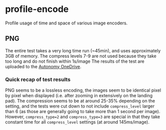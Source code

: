# profile-encode

Profile usage of time and space of various image encoders.

## PNG
The entire test takes a very long time run (~45min), and uses approximately 3GB of memory.
The compress levels 7-9 are not used because they take too long and do not finish within 1s/image
The results of the test are uploaded to the [Autonomy OneDrive](https://uofwaterloo-my.sharepoint.com/:f:/r/personal/uwarg_uwaterloo_ca/Documents/Subteam%20Folders/Autonomy/Encode%20Test%20Results%202024/PNG?csf=1&web=1&e=Fx69iE).

### Quick recap of test results
PNG seems to be a lossless encoding, the images seem to be identical pixel by pixel when displayed (i.e. after zooming in extensively on the landing pad). The compression seems to be at around 25-35% depending on the setting, and the tests were cut down to not include `compress_level` larger than 6 (as those are generally going to take more than 1 second per image). However, `compress_type=2` and `compress_type=3` are special in that they take constant time for all `compress_level` settings (at around 145ms/image).